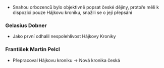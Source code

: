 - Snahou orbozenců bylo objektivně popsat  české dějiny, protoře měli k dispozici pouze Hájkovu kroniku, snažili se o její přepsání

### Gelasius Dobner
- Jako první odhalil nespolehlivost Hájkovy Kroniky

### František Martin Pelcl
- Přepracoval Hájkovu kroniku -> Nová kronika česká